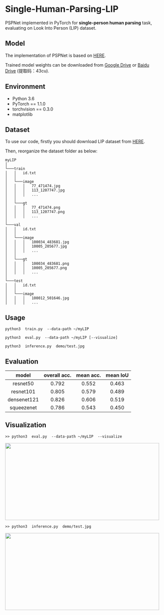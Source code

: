 # Single-Human-Parsing-LIP
PSPNet implemented in PyTorch for **single-person human parsing** task, evaluating on Look Into Person (LIP) dataset.

## Model
The implementation of PSPNet is based on [HERE](https://github.com/Lextal/pspnet-pytorch).

Trained model weights can be downloaded from [Google Drive](https://drive.google.com/drive/folders/13DzOvUoIx0JR-BTEilhLqdAIp3h0H5Zj) or [Baidu Drive](https://pan.baidu.com/s/1SuGbwL1CF7pLxN1olBc49Q) (提取码：43cu).

## Environment
* Python 3.6
* PyTorch == 1.1.0
* torchvision == 0.3.0
* matplotlib

## Dataset
To use our code, firstly you should download LIP dataset from [HERE](http://sysu-hcp.net/lip/index.php).

Then, reorganize the dataset folder as below:

```
myLIP
│ 
└───train
│   │   id.txt
│   │
│   └───image
│   │   │   77_471474.jpg
│   │   │   113_1207747.jpg
│   │   │   ...
│   │
│   └───gt
│   │   │   77_471474.png
│   │   │   113_1207747.png
│   │   │   ...
│
└───val
│   │   id.txt
│   │
│   └───image
│   │   │   100034_483681.jpg
│   │   │   10005_205677.jpg
│   │   │   ...
│   │
│   └───gt
│   │   │   100034_483681.png
│   │   │   10005_205677.png
│   │   │   ...
│
└───test
│   │   id.txt
│   │
│   └───image
│   │   │   100012_501646.jpg
│   │   │   ...
```

## Usage
```
python3  train.py  --data-path ~/myLIP

python3  eval.py  --data-path ~/myLIP [--visualize]

python3  inference.py  demo/test.jpg
```

## Evaluation

| model | overall acc. | mean acc. | mean IoU |
| :------: | :------: | :------: | :------: |
| resnet50 | 0.792 | 0.552 | 0.463 |
| resnet101 | 0.805 | 0.579 | 0.489 |
| densenet121 | 0.826 | 0.606 | 0.519 |
| squeezenet | 0.786 | 0.543 | 0.450 |

## Visualization

```
>> python3  eval.py  --data-path ~/myLIP  --visualize
```
<img src="https://github.com/hyk1996/Single-Human-Parsing-LIP/blob/master/demo/demo.jpg"  height="250" width="500">

```
>> python3  inference.py  demo/test.jpg
```
<img src="https://github.com/hyk1996/Single-Human-Parsing-LIP/blob/master/demo/result.jpg"  height="250" width="500">
